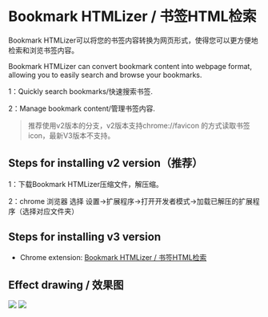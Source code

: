 # Bookmark HTMLizer / 书签HTML检索

Bookmark HTMLizer可以将您的书签内容转换为网页形式，使得您可以更方便地检索和浏览书签内容。

Bookmark HTMLizer can convert bookmark content into webpage format, allowing you to easily search and browse your bookmarks.

1：Quickly search bookmarks/快速搜索书签.

2：Manage bookmark content/管理书签内容.

> 推荐使用v2版本的分支，v2版本支持chrome://favicon 的方式读取书签icon，最新V3版本不支持。

## Steps for installing v2 version（推荐）

1：下载Bookmark HTMLizer压缩文件，解压缩。

2：chrome 浏览器 选择 设置->扩展程序->打开开发者模式->加载已解压的扩展程序（选择对应文件夹）

## Steps for installing v3 version

- Chrome extension: [Bookmark HTMLizer / 书签HTML检索](https://chrome.google.com/webstore/detail/bookmark-htmlizer/nlicecjdafoilomlkhgmejciphibibjj)

## Effect drawing / 效果图

![](https://lh3.googleusercontent.com/zBGsWMfO8xUtBRnK8htt5s8kF1ZB9dly-SC6Av-O2R90qr57a2i2Kmtr2c7u3GsIgCKd1EYEtspz4uv4bxRkhPwaWQ=w640-h400-e365-rj-sc0x00ffffff)
![](https://lh3.googleusercontent.com/FY6ya6lH6xiNvw2uX6S3e9kb1uofSbZ167pSstwIwzzelywq11HOgNczFgMRG_7kOwMc-9KQHS0m6Xh6aVGaiHaJOw=w640-h400-e365-rj-sc0x00ffffff)